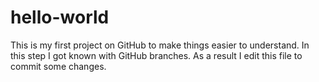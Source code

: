 # hello-world
This is my first project on GitHub to make things easier to understand. 
In this step I got known with GitHub branches. As a result I edit this file to commit some changes.
